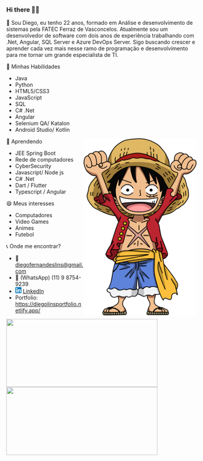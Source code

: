### Hi there 👋👯

💬 Sou Diego, eu tenho 22 anos, formado em Análise e desenvolvimento de sistemas pela FATEC Ferraz de Vasconcelos. Atualmente sou um desenvolvedor de software com dois anos de experiência trabalhando com .Net, Angular, SQL Server e Azure DevOps Server. Sigo buscando crescer e aprender cada vez mais nesse ramo de programação e desenvolvimento para me tornar um grande especialista de TI.

🔭 Minhas Habilidades
 - Java
 - Python
 - HTML5/CSS3
 - JavaScript
 - SQL
 - C# .Net
 - Angular
 - Selenium QA/ Katalon
 - Android Studio/ Kotlin
 
 <img src="https://github.com/DiegoLins10/DiegoLins10/blob/main/luffy.png" min-width="300px" max-width="300px" width="300px" align="right" alt="Computador">

🌱 Aprendendo
 - JEE Spring Boot
 - Rede de computadores
 - CyberSecurity 
 - Javascript/ Node js
 - C# .Net
 - Dart / Flutter
 - Typescript / Angular

😄 Meus interesses
 - Computadores
 - Video Games
 - Animes
 - Futebol
 
:telephone_receiver: Onde me encontrar?
- :email: diegofernandeslins@gmail.com 
- :iphone: (WhatsApp) (11) 9 8754-9239
- <a href="https://www.linkedin.com/in/diego-fernandes-lins-b24698195"><img src="https://github.com/DiegoLins10/DiegoLins10/blob/main/linkedin.png" width="16"></img></a> [LinkedIn](https://www.linkedin.com/in/diego-fernandes-lins-b24698195)
- Portfolio: https://diegolinsportfolio.netlify.app/

<img width="400px" height="180em" align="left" src="https://github-readme-stats.vercel.app/api/top-langs/?username=DiegoLins10&hide=SCSS,Pascal&layout=compact&theme=dark&langs_count=8" />  
<img width="400px" height="180em" src="https://github-readme-stats.vercel.app/api?username=diegolins10&show_icons=true&theme=dark&include_all_commits=true&count_private=true"/>


